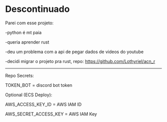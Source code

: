 # Descontinuado

Parei com esse projeto:

-python é mt paia

-queria aprender rust

-deu um problema com a api de pegar dados de videos do youtube

-decidi migrar o projeto pra rust, repo: https://github.com/Lothyriel/acn_r


-----------------------------------------------------------------------
Repo Secrets:

TOKEN_BOT = discord bot token

Optional (ECS Deploy):

AWS_ACCESS_KEY_ID = AWS IAM ID

AWS_SECRET_ACCESS_KEY = AWS IAM Key
